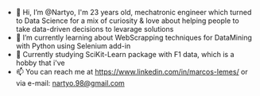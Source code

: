 - 👋 Hi, I’m @Nartyo, I'm 23 years old, mechatronic engineer which turned to Data Science for a mix of curiosity & love about helping people to take data-driven decisions to levarage solutions
- 🌱 I’m currently learning about WebScrapping techniques for DataMining with Python using Selenium add-in
- 💞️ Currently studying SciKit-Learn package with F1 data, which is a hobby that i've
- 📫 You can reach me at https://www.linkedin.com/in/marcos-lemes/ or via e-mail: nartyo.98@gmail.com

<!---
Nartyo/Nartyo is a ✨ special ✨ repository because its `README.md` (this file) appears on your GitHub profile.
You can click the Preview link to take a look at your changes.
--->

